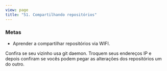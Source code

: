 ```yaml
---
view: page
title: "51. Compartilhando repositórios"
---
```


<h3>Metas</h3>

<ul><li>Aprender a compartilhar repositórios via WIFI.</li></ul>

<p>Confira se seu vizinho usa git daemon. Troquem seus endereços IP e depois confiram se vocês podem pegar as alterações dos repositórios um do outro.</p>
